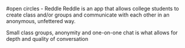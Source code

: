 #open circles - Reddle
Reddle is an app that allows college students to create class and/or groups and communicate with each other in an anonymous, unfettered way. 

Small class groups, anonymity and one-on-one chat is what allows for depth and quality of conversation